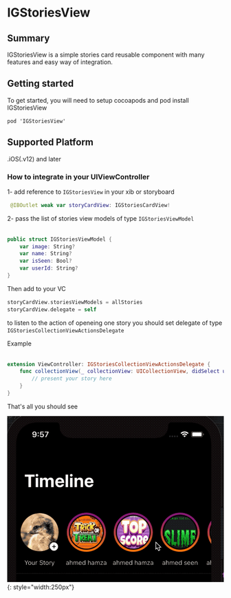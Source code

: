 # IGStoriesView

## Summary
 
IGStoriesView is a simple stories card reusable component with many features and easy way of integration. 

## Getting started
To get started, you will need to setup cocoapods and pod install IGStoriesView

```
pod 'IGStoriesView'
```
## Supported Platform 

 .iOS(.v12) and later
 
### How to integrate in your UIViewController

1- add reference to `IGStoriesView` in your xib or storyboard


```swift
 @IBOutlet weak var storyCardView: IGStoriesCardView!
```

2- pass the list of stories view models of type `IGStoriesViewModel`

```swift

public struct IGStoriesViewModel {
    var image: String?
    var name: String?
    var isSeen: Bool?
    var userId: String?
}

```


Then add to your VC

```swift
storyCardView.storiesViewModels = allStories
storyCardView.delegate = self
```

to listen to the action of openeing one story you should set delegate of type `IGStoriesCollectionViewActionsDelegate`

Example
```swift

extension ViewController: IGStoriesCollectionViewActionsDelegate {
    func collectionView(_ collectionView: UICollectionView, didSelect userId: String?) {
        // present your story here
    }
}

```
 That's all you should see 

![](images/2.gif){: style="width:250px"}
